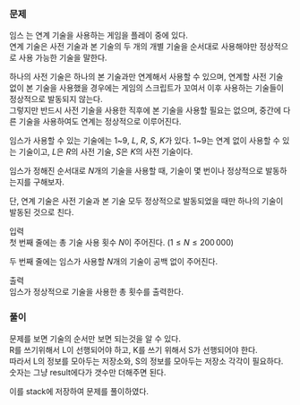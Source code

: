 ### 문제
임스 는 연계 기술을 사용하는 게임을 플레이 중에 있다.    
연계 기술은 사전 기술과 본 기술의 두 개의 개별 기술을 순서대로 사용해야만 정상적으로 사용 가능한 기술을 말한다.   

하나의 사전 기술은 하나의 본 기술과만 연계해서 사용할 수 있으며, 
연계할 사전 기술 없이 본 기술을 사용했을 경우에는 게임의 스크립트가 꼬여서 이후 사용하는 기술들이 정상적으로 발동되지 않는다.    
그렇지만 반드시 사전 기술을 사용한 직후에 본 기술을 사용할 필요는 없으며, 중간에 다른 기술을 사용하여도 연계는 정상적으로 이루어진다.   

임스가 사용할 수 있는 기술에는 $1$~$9$, $L$, $R$, $S$, $K$가 있다. $1$~$9$는 연계 없이 사용할 수 있는 기술이고, $L$은 $R$의 사전 기술, $S$은 $K$의 사전 기술이다.   

임스가 정해진 순서대로 $N$개의 기술을 사용할 때, 기술이 몇 번이나 정상적으로 발동하는지를 구해보자.   

단, 연계 기술은 사전 기술과 본 기술 모두 정상적으로 발동되었을 때만 하나의 기술이 발동된 것으로 친다.   

입력   
첫 번째 줄에는 총 기술 사용 횟수 $N$이 주어진다. ($1 \le N \le 200\,000$)   

두 번째 줄에는 임스가 사용할 $N$개의 기술이 공백 없이 주어진다.   
   
출력   
임스가 정상적으로 기술을 사용한 총 횟수를 출력한다.   

### 풀이

문제를 보면 기술의 순서만 보면 되는것을 알 수 있다.  
R를 쓰기위해서 L이 선행되어야 하고, K를 쓰기 위해서 S가 선행되어야 한다.   
따라서 L의 정보를 모아두는 저장소와, S의 정보를 모아두는 저장소 각각이 필요하다.   
숫자는 그냥 result에다가 갯수만 더해주면 된다.   

이를 stack에 저장하여 문제를 풀이하였다.  
